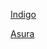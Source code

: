 [Indigo](https://raw.githubusercontent.com/asura-pro/indigo/master/README.md ':include')

[Asura](https://raw.githubusercontent.com/asura-pro/indigo-api/master/README.md ':include')
